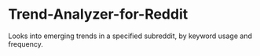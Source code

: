 # Trend-Analyzer-for-Reddit
Looks into emerging trends in a specified subreddit, by keyword usage and frequency.
